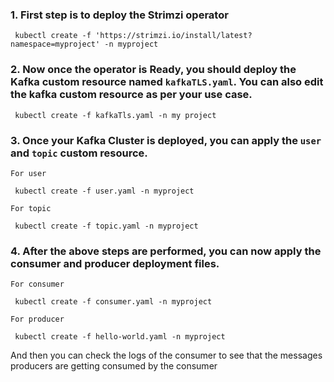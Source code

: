  ### 1. First step is to deploy the Strimzi operator

     kubectl create -f 'https://strimzi.io/install/latest?namespace=myproject' -n myproject

 ### 2. Now once the operator is Ready, you should deploy the Kafka custom resource named `kafkaTLS.yaml`. You can also edit the kafka custom resource as per your use case.

     kubectl create -f kafkaTls.yaml -n my project

### 3. Once your Kafka Cluster is deployed, you can apply the `user` and `topic` custom resource.

    For user
    
     kubectl create -f user.yaml -n myproject

    For topic
    
     kubectl create -f topic.yaml -n myproject


### 4. After the above steps are performed, you can now apply the consumer and producer deployment files.
    
    For consumer
    
     kubectl create -f consumer.yaml -n myproject

    For producer
    
     kubectl create -f hello-world.yaml -n myproject

And then you can check the logs of the consumer to see that the messages producers are getting consumed by the consumer
